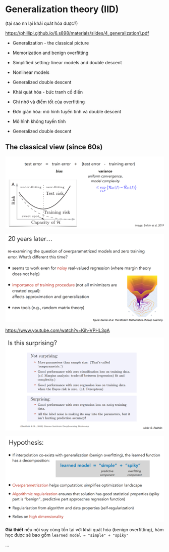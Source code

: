 # Generalization theory (IID)
(tại sao nn lại khái quát hóa được?)

https://phillipi.github.io/6.s898/materials/slides/4_generalization1.pdf

- Generalization - the classical picture
- Memorization and benign overfitting
- Simplified setting: linear models and double descent
- Nonlinear models
- Generalized double descent

- Khái quát hóa - bức tranh cổ điển
- Ghi nhớ và điểm tốt của overfitting
- Đơn giản hóa: mô hình tuyến tính và double descent
- Mô hình không tuyến tính
- Generalized double descent

## The classical view (since 60s)

![](files/lec04-00.png)

![](files/lec04-01.png)

https://www.youtube.com/watch?v=Kih-VPHL3gA

![](files/lec04-02.png)

![](files/lec04-03.png)

__Giả thiết__ nếu nội suy cùng tồn tại với khái quát hóa (benign overfitting), hàm học được sẽ bao gồm 
`learned model = "simple" + "spiky"`

...